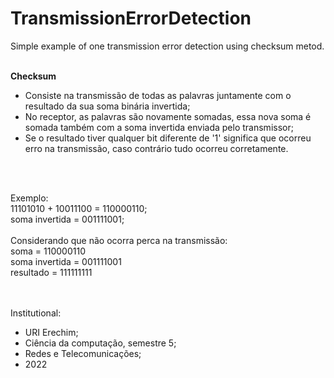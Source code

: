 # TransmissionErrorDetection

Simple example of one transmission error detection using checksum metod.
<br/><br/>

<strong>Checksum</strong><br/>
 - Consiste na transmissão de todas as palavras juntamente com o resultado da sua soma binária invertida;
 - No receptor, as palavras são novamente somadas, essa nova soma é somada também com a soma invertida enviada pelo transmissor;
 - Se o resultado tiver qualquer bit diferente de '1' significa que ocorreu erro na transmissão, caso contrário tudo ocorreu corretamente.
 
 <br/><br/>
 
 Exemplo:<br/>
 11101010 + 10011100 = 110000110;<br/>
 soma invertida = 001111001;<br/>
 <br/>
 Considerando que não ocorra perca na transmissão:<br/>
           soma = 110000110<br/>
 soma invertida = 001111001<br/>
      resultado = 111111111<br/>

<br/><br/>
Institutional:
 - URI Erechim;
 - Ciência da computação, semestre 5;
 - Redes e Telecomunicações;
 - 2022
